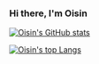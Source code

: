 ### Hi there, I'm Oisin

[![Oisin's GitHub stats](https://github-readme-stats.vercel.app/api?username=ironic833&theme=dark)](https://github.com/ironic833/github-readme-stats)

[![Oisin's top Langs](https://github-readme-stats.vercel.app/api/top-langs/?username=ironic833&theme=dark)](https://github.com/ironic833/github-readme-stats)


